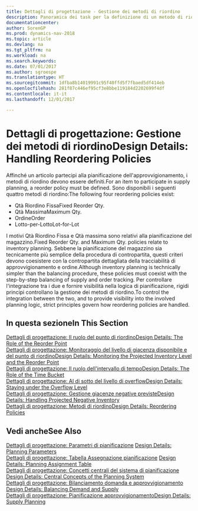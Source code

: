 ```yaml
---
title: Dettagli di progettazione - Gestione dei metodi di riordino
description: Panoramica dei task per la definizione di un metodo di riordino nella pianificazione dell'approvvigionamento.
documentationcenter: 
author: SorenGP
ms.prod: dynamics-nav-2018
ms.topic: article
ms.devlang: na
ms.tgt_pltfrm: na
ms.workload: na
ms.search.keywords: 
ms.date: 07/01/2017
ms.author: sgroespe
ms.translationtype: HT
ms.sourcegitcommit: 1dfba8b14019991c95f40ffd5f7fbaed5df414eb
ms.openlocfilehash: 281f87c446ef95cf3e8bbe119184d2202699f4df
ms.contentlocale: it-it
ms.lasthandoff: 12/01/2017

---
```

# <a name="design-details-handling-reordering-policies"></a><span data-ttu-id="05787-103">Dettagli di progettazione: Gestione dei metodi di riordino</span><span class="sxs-lookup"><span data-stu-id="05787-103">Design Details: Handling Reordering Policies</span></span>
<span data-ttu-id="05787-104">Affinché un articolo partecipi alla pianificazione dell'approvvigionamento, i metodi di riordino devono essere definiti.</span><span class="sxs-lookup"><span data-stu-id="05787-104">For an item to participate in supply planning, a reorder policy must be defined.</span></span> <span data-ttu-id="05787-105">Sono disponibili i seguenti quattro metodi di riordino:</span><span class="sxs-lookup"><span data-stu-id="05787-105">The following four reordering policies exist:</span></span>  
  
* <span data-ttu-id="05787-106">Qtà Riordino Fissa</span><span class="sxs-lookup"><span data-stu-id="05787-106">Fixed Reorder Qty.</span></span>  
* <span data-ttu-id="05787-107">Qtà Massima</span><span class="sxs-lookup"><span data-stu-id="05787-107">Maximum Qty.</span></span>  
* <span data-ttu-id="05787-108">Ordine</span><span class="sxs-lookup"><span data-stu-id="05787-108">Order</span></span>  
* <span data-ttu-id="05787-109">Lotto-per-Lotto</span><span class="sxs-lookup"><span data-stu-id="05787-109">Lot-for-Lot</span></span>  
  
<span data-ttu-id="05787-110">I motivi Qtà Riordino Fissa e Qtà massima sono relativi alla pianificazione del magazzino.</span><span class="sxs-lookup"><span data-stu-id="05787-110">Fixed Reorder Qty. and Maximum Qty. policies relate to inventory planning.</span></span> <span data-ttu-id="05787-111">Sebbene la pianificazione del magazzino sia tecnicamente più semplice della procedura di contropartita, questi criteri devono coesistere con la contropartita dettagliata della tracciabilità di approvvigionamento e ordine.</span><span class="sxs-lookup"><span data-stu-id="05787-111">Although inventory planning is technically simpler than the balancing procedure, these policies must coexist with the step-by-step balancing of supply and order tracking.</span></span> <span data-ttu-id="05787-112">Per controllare l'integrazione tra i due e fornire visibilità nella logica di pianificazione, rigidi principi controllano la gestione dei metodi di riordino.</span><span class="sxs-lookup"><span data-stu-id="05787-112">To control the integration between the two, and to provide visibility into the involved planning logic, strict principles govern how reordering policies are handled.</span></span>  
  
## <a name="in-this-section"></a><span data-ttu-id="05787-113">In questa sezione</span><span class="sxs-lookup"><span data-stu-id="05787-113">In This Section</span></span>  
[<span data-ttu-id="05787-114">Dettagli di progettazione: Il ruolo del punto di riordino</span><span class="sxs-lookup"><span data-stu-id="05787-114">Design Details: The Role of the Reorder Point</span></span>](design-details-the-role-of-the-reorder-point.md)  
[<span data-ttu-id="05787-115">Dettagli di progettazione: Monitoraggio del livello di giacenza disponibile e del punto di riordino</span><span class="sxs-lookup"><span data-stu-id="05787-115">Design Details: Monitoring the Projected Inventory Level and the Reorder Point</span></span>](design-details-monitoring-the-projected-inventory-level-and-the-reorder-point.md)  
[<span data-ttu-id="05787-116">Dettagli di progettazione: Il ruolo dell'intervallo di tempo</span><span class="sxs-lookup"><span data-stu-id="05787-116">Design Details: The Role of the Time Bucket</span></span>](design-details-the-role-of-the-time-bucket.md)  
[<span data-ttu-id="05787-117">Dettagli di progettazione: Al di sotto del livello di overflow</span><span class="sxs-lookup"><span data-stu-id="05787-117">Design Details: Staying under the Overflow Level</span></span>](design-details-staying-under-the-overflow-level.md)  
[<span data-ttu-id="05787-118">Dettagli di progettazione: Gestione giacenze negative previste</span><span class="sxs-lookup"><span data-stu-id="05787-118">Design Details: Handling Projected Negative Inventory</span></span>](design-details-handling-projected-negative-inventory.md)  
[<span data-ttu-id="05787-119">Dettagli di progettazione: Metodi di riordino</span><span class="sxs-lookup"><span data-stu-id="05787-119">Design Details: Reordering Policies</span></span>](design-details-reordering-policies.md)  
  
## <a name="see-also"></a><span data-ttu-id="05787-120">Vedi anche</span><span class="sxs-lookup"><span data-stu-id="05787-120">See Also</span></span>  
<span data-ttu-id="05787-121">[Dettagli di progettazione: Parametri di pianificazione](design-details-planning-parameters.md) </span><span class="sxs-lookup"><span data-stu-id="05787-121">[Design Details: Planning Parameters](design-details-planning-parameters.md) </span></span>  
<span data-ttu-id="05787-122">[Dettagli di progettazione: Tabella Assegnazione pianificazione](design-details-planning-assignment-table.md) </span><span class="sxs-lookup"><span data-stu-id="05787-122">[Design Details: Planning Assignment Table](design-details-planning-assignment-table.md) </span></span>  
<span data-ttu-id="05787-123">[Dettagli di progettazione: Concetti centrali del sistema di pianificazione](design-details-central-concepts-of-the-planning-system.md) </span><span class="sxs-lookup"><span data-stu-id="05787-123">[Design Details: Central Concepts of the Planning System](design-details-central-concepts-of-the-planning-system.md) </span></span>  
<span data-ttu-id="05787-124">[Dettagli di progettazione: Bilanciamento domanda e approvvigionamento](design-details-balancing-demand-and-supply.md) </span><span class="sxs-lookup"><span data-stu-id="05787-124">[Design Details: Balancing Demand and Supply](design-details-balancing-demand-and-supply.md) </span></span>  
[<span data-ttu-id="05787-125">Dettagli di progettazione: Pianificazione approvvigionamento</span><span class="sxs-lookup"><span data-stu-id="05787-125">Design Details: Supply Planning</span></span>](design-details-supply-planning.md)
